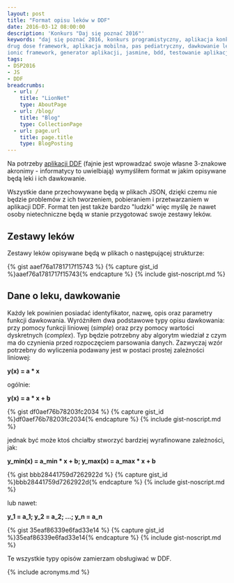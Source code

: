 ```yaml
---
layout: post
title: "Format opisu leków w DDF"
date: 2016-03-12 08:00:00
description: 'Konkurs "Daj się poznać 2016"'
keywords: "daj się poznać 2016, konkurs programistyczny, aplikacja konkursowa,
drug dose framework, aplikacja mobilna, pas pediatryczny, dawkowanie leków, yeoman,
ionic framework, generator aplikacji, jasmine, bdd, testowanie aplikacji"
tags:
- DSP2016
- JS
- DDF
breadcrumbs:
  - url: /
    title: "LionNet"
    type: AboutPage
  - url: /blog/
    title: "Blog"
    type: CollectionPage
  - url: page.url
    title: page.title
    type: BlogPosting
---
```


Na potrzeby [aplikacji DDF]({{site.url}}/2016/03/01/dam-sie-poznac.html) 
(fajnie jest wprowadzać swoje własne 3-znakowe akronimy - informatycy to uwielbiają) 
wymyśliłem format w jakim opisywane będą leki i ich dawkowanie.

Wszystkie dane przechowywane będą w plikach JSON, dzięki czemu nie będzie problemów
z ich tworzeniem, pobieraniem i przetwarzaniem w aplikacji DDF. Format ten jest 
także bardzo "ludzki" więc myślę że nawet osoby nietechniczne będą w stanie 
przygotować swoje zestawy leków.

## Zestawy leków

Zestawy leków opisywane będą w plikach o następującej strukturze:

{% gist aaef76a1781717f15743 %}
{% capture gist_id %}aaef76a1781717f15743{% endcapture %}
{% include gist-noscript.md %}

## Dane o leku, dawkowanie

Każdy lek powinien posiadać identyfikator, nazwę, opis oraz parametry funkcji
dawkowania. Wyróżniłem dwa podstawowe typy opisu dawkowania: przy pomocy funkcji
liniowej (*simple*) oraz przy pomocy wartości dyskretnych (*complex*). Typ będzie
potrzebny aby algorytm wiedział z czym ma do czynienia przed rozpoczęciem parsowania
danych. Zazwyczaj wzór potrzebny do wyliczenia podawany jest w postaci prostej 
zależności liniowej: 

**y(x) = a * x** 

ogólnie:

**y(x) = a * x + b** 

{% gist df0aef76b78203fc2034 %}
{% capture gist_id %}df0aef76b78203fc2034{% endcapture %}
{% include gist-noscript.md %}

jednak być może ktoś chciałby stworzyć bardziej wyrafinowane zależności, jak: 

**y_min(x) = a_min * x + b; y_max(x) = a_max * x + b**

{% gist bbb28441759d7262922d %}
{% capture gist_id %}bbb28441759d7262922d{% endcapture %}
{% include gist-noscript.md %}

lub nawet:

**y_1 = a_1; y_2 = a_2; ...; y_n = a_n**

{% gist 35eaf86339e6fad33e14 %}
{% capture gist_id %}35eaf86339e6fad33e14{% endcapture %}
{% include gist-noscript.md %}

Te wszystkie typy opisów zamierzam obsługiwać w DDF.

{% include acronyms.md %}